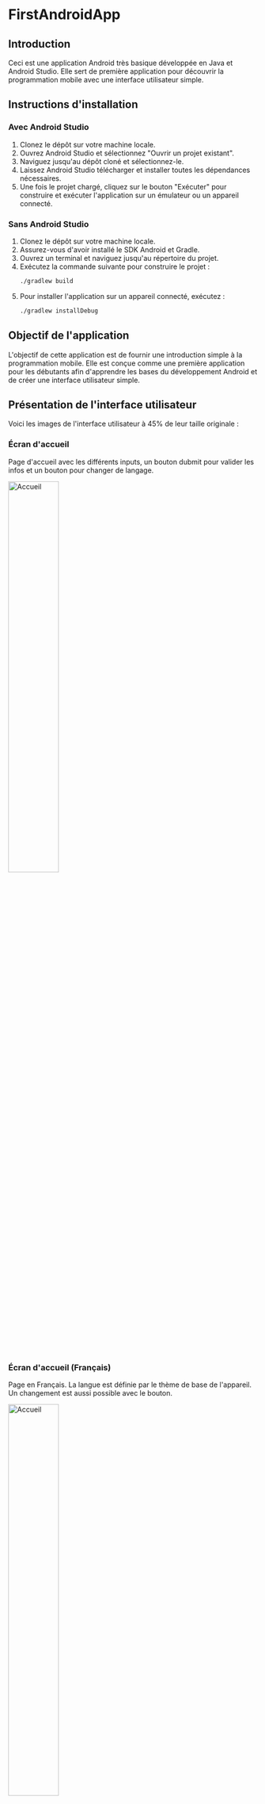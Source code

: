 # FirstAndroidApp

## Introduction
Ceci est une application Android très basique développée en Java et Android Studio. Elle sert de première application pour découvrir la programmation mobile avec une interface utilisateur simple.

## Instructions d'installation

### Avec Android Studio
1. Clonez le dépôt sur votre machine locale.
2. Ouvrez Android Studio et sélectionnez "Ouvrir un projet existant".
3. Naviguez jusqu'au dépôt cloné et sélectionnez-le.
4. Laissez Android Studio télécharger et installer toutes les dépendances nécessaires.
5. Une fois le projet chargé, cliquez sur le bouton "Exécuter" pour construire et exécuter l'application sur un émulateur ou un appareil connecté.

### Sans Android Studio
1. Clonez le dépôt sur votre machine locale.
2. Assurez-vous d'avoir installé le SDK Android et Gradle.
3. Ouvrez un terminal et naviguez jusqu'au répertoire du projet.
4. Exécutez la commande suivante pour construire le projet :
   ```bash
   ./gradlew build
   ```
5. Pour installer l'application sur un appareil connecté, exécutez :
   ```bash
   ./gradlew installDebug
   ```

## Objectif de l'application
L'objectif de cette application est de fournir une introduction simple à la programmation mobile. Elle est conçue comme une première application pour les débutants afin d'apprendre les bases du développement Android et de créer une interface utilisateur simple.

## Présentation de l'interface utilisateur
Voici les images de l'interface utilisateur à 45% de leur taille originale :

### Écran d'accueil

Page d'accueil avec les différents inputs, un bouton dubmit pour valider les infos et un bouton pour changer de langage.

 <img src="images/accueil1.png" alt="Accueil" width="45%" />


### Écran d'accueil (Français)

Page en Français. La langue est définie par le thème de base de l'appareil. Un changement est aussi possible avec le bouton.

 <img src="images/accueilfr.png" alt="Accueil" width="45%" />

### Écran de récapitulatif des informations

Page récapitulant les informations avant validation.

 <img src="images/recapinfo.png" alt="Accueil" width="45%" />

 ### Écran de confirmation des données

En appuyant sur enregistrer, une popup de validation apparît. "Oui permet de valider et de passer à la page suivante. "Non" reviens à la page d'accueil

 <img src="images/confirmdata.png" alt="Accueil" width="45%" />

### Écran d'appel

Dernière page après validation des informations permattant d'appeller le numéro enregistré.

 <img src="images/call.png" alt="Accueil" width="45%" />